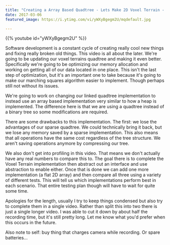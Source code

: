 ```yaml
---
title: "Creating a Array Based Quadtree - Lets Make 2D Voxel Terrain - Part 10"
date: 2017-03-06
featured_image: https://i.ytimg.com/vi/yWXyBgegm2U/mqdefault.jpg

---
```


{{% youtube id="yWXyBgegm2U" %}}

Software development is a constant cycle of creating really cool new things and fixing really broken old things. This video is all about the later. We're going to be updating our voxel terrains quadtree and making it even better. Specifically we're going to be optimizing our memory allocation and working on getting all of our data located in one place. This isn't the last step of optimization, but it's an important one to take because it's going to make our marching squares algorithm easier to implement. Though perhaps still not without its issues.

We're going to work on changing our linked quadtree implementation to instead use an array based implementation very similar to how a heap is implemented. The difference here is that we are using a quadtree instead of a binary tree so some modifications are required.

There are some drawbacks to this implementation. The first: we lose the advantages of our sparse quadtree. We could technically bring it back, but we lose any memory saved by a sparse implementation. This also means that all operations have the same cost regardless of the tree structure. We aren't saving operations anymore by compressing our tree.

We also don't get into profiling in this video. That means we don't actually have any real numbers to compare this to. The goal there is to complete the Voxel Terrain implementation then abstract out an interface and use abstraction to enable either. Once that is done we can add one more implementation (a flat 2D array) and then compare all three using a variety of different tests. This will tell us which implementations perform best in each scenario. That entire testing plan though will have to wait for quite some time.


Apologies for the length, usually I try to keep things condensed but also try to complete them in a single video. Rather than split this into two there is just a single longer video. I was able to cut it down by about half the recording time, but it's still pretty long. Let me know what you'd prefer when this occurs in the future.

Also note to self: buy thing that charges camera while recording. Or spare batteries...
